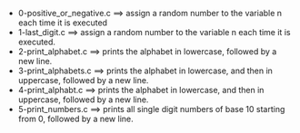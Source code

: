 - 0-positive_or_negative.c ==>	assign a random number to the variable n each time it is executed
- 1-last_digit.c ==>	assign a random number to the variable n each time it is executed.
- 2-print_alphabet.c ==>	prints the alphabet in lowercase, followed by a new line.
- 3-print_alphabets.c ==>	prints the alphabet in lowercase, and then in uppercase, followed by a new line.
- 4-print_alphabt.c ==>	prints the alphabet in lowercase, and then in uppercase, followed by a new line.
- 5-print_numbers.c ==>	prints all single digit numbers of base 10 starting from 0, followed by a new line.
